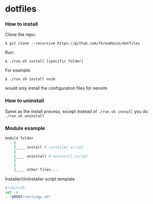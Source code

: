 # dotfiles

### How to install

Clone the repo:
```
$ git clone --recursive https://github.com/threadexio/dotfiles
```

Run:
```
$ ./run.sh install [specific folder]
```

For example:
```
$ ./run.sh install nvim
```
would only install the configuration files for neovim

### How to uninstall
Same as the install process, except instead of `./run.sh install` you do `./run.sh uninstall`

### Module example
```bash
module folder
	|
	|____ install # installer script
	|
	|____ uninstall # uninstall script
	|
	|
	|____ other files...
```

Installer/Uninstaller script template
```bash
#!/bin/sh
set -e
. "$ROOT/settings.sh"
```
